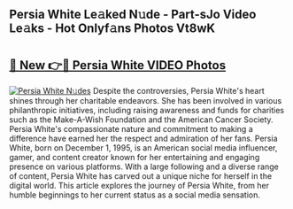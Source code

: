 ## Persia White Le𝚊ked N𝚞de - Part-sJo Video Le𝚊ks - Hot Onlyf𝚊ns Photos Vt8wK

# <h2><a href="http://ab93518.deff.icu/?id=Persia+White">🔗 New 👉🔴 Persia White VIDEO Photos</a></h2>

[![Persia White N𝚞des](https://i.imgur.com/rIISA9y.gif)](http://ab93518.deff.icu/?id=Persia+White)
Despite the controversies, Persia White's heart shines through her charitable endeavors. She has been involved in various philanthropic initiatives, including raising awareness and funds for charities such as the Make-A-Wish Foundation and the American Cancer Society. Persia White's compassionate nature and commitment to making a difference have earned her the respect and admiration of her fans. Persia White, born on December 1, 1995, is an American social media influencer, gamer, and content creator known for her entertaining and engaging presence on various platforms. With a large following and a diverse range of content, Persia White has carved out a unique niche for herself in the digital world. This article explores the journey of Persia White, from her humble beginnings to her current status as a social media sensation.
